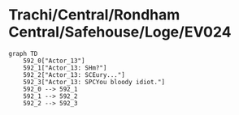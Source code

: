 # Trachi/Central/Rondham Central/Safehouse/Loge/EV024


```mermaid
graph TD
    592_0["Actor_13"]
    592_1["Actor_13: SHm?"]
    592_2["Actor_13: SCEury..."]
    592_3["Actor_13: SPCYou bloody idiot."]
    592_0 --> 592_1
    592_1 --> 592_2
    592_2 --> 592_3
```